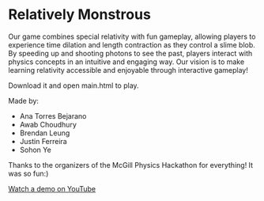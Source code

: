 # Relatively Monstrous

Our game combines special relativity with fun gameplay, allowing players to experience time dilation and length contraction as they control a slime blob. By speeding up and shooting photons to see the past, players interact with physics concepts in an intuitive and engaging way. Our vision is to make learning relativity accessible and enjoyable through interactive gameplay!

Download it and open main.html to play.

Made by:
- Ana Torres Bejarano 
- Awab Choudhury 
- Brendan Leung
- Justin Ferreira
- Sohon Ye 

Thanks to the organizers of the McGill Physics Hackathon for everything! It was so fun:)

[Watch a demo on YouTube](https://youtu.be/HTOn_Vc_xOU)

